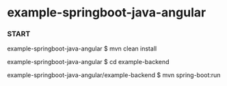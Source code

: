 # example-springboot-java-angular

### START ###
example-springboot-java-angular
$ mvn clean install

example-springboot-java-angular
$ cd example-backend

example-springboot-java-angular/example-backend
$ mvn spring-boot:run